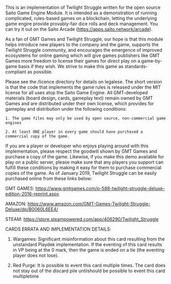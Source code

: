 
This is an implementation of Twilight Struggle written for the open source Saito Game Engine Module. It is intended as a demonstration of running complicated, rules-based games on a blockchain, letting the underlying game engire provide provably-fair dice rolls and deck management. You can try it out on the Saito Arcade (https://apps.saito.network/arcade).

As a fan of GMT Games and Twilight Struggle, our hope is that this module helps introduce new players to the company and the game, supports the Twilight Struggle community, and encourages the emergence of improved ecosystems for online gaming which will give games publishers like GMT Games more freedom to license their games for direct play on a game-by-game basis if they wish. We strive to make this game as standards-compliant as possible.

Please see the /licence directory for details on legalese. The short version is that the code that implements the game rules is released under the MIT license for all uses atop the Saito Game Engine. All GMT-developed materials (board design, cards, gameplay text) remain owned by GMT Games and are distributed under their own license, which provides for gameplay and distribution under the following conditions:

	1. The game files may only be used by open source, non-commercial game engines

	2. At least ONE player in every game should have purchased a commercial copy of the game.

If you are a player or developer who enjoys playing around with this implementation, please respect the goodwill shown by GMT Games and purchase a copy of the game. Likewise, if you make this demo available for play on a public server, please make sure that any players you support can fulfill these conditions by making it easy for them to purchase commercial copies of the game. As of January 2019, Twilight Struggle can be easily purchased online from these links below:

GMT GAMES:
https://www.gmtgames.com/p-588-twilight-struggle-deluxe-edition-2016-reprint.aspx

AMAZON:
https://www.amazon.com/GMT-Games-Twilight-Struggle-Deluxe/dp/B0060L6EE4/

STEAM:
https://store.steampowered.com/app/406290/Twilight_Struggle




CARDS ERRATA AND IMPLEMENTATION DETAILS:

1. Wargames:
  Significant misinformation about this card resulting from the unstandard Playdek implementation. If the eventing of this card results in VP being at the 0 mark, then the game is ended on a tie (the eventing player does not lose).

2. Red Purge:
  It is possible to event this card multiple times. The card does not stay out of the discard pile untilshould be possible to event this card multipletime


